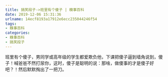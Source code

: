 ```yaml
---
title: 搞笑段子->班里有个傻子 | 糗事百科
date: 2019-12-06 15:31:36
urlname: 14ecf8193a17912e6ecc235044246f54
tags: 
- 糗事百科
categories:
- 糗事百科
- 搞笑段子
---
```

班里有个傻子，男同学或高年级的学生都爱欺负他，下课把傻子逼到墙角说到，傻子！喊爸爸不然打尿你，这时，傻子是聪明的说：那啥，做傻事的才是傻子好吧？！然后默默掏出了一把刀。


